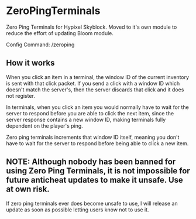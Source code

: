 # ZeroPingTerminals
Zero Ping Terminals for Hypixel Skyblock. Moved to it's own module to reduce the effort of updating Bloom module.

Config Command: /zeroping

## How it works
When you click an item in a terminal, the window ID of the current inventory is sent with that click packet. If you send a click with a window ID which doesn't match the server's, then the server discards that click and it does not register.

In terminals, when you click an item you would normally have to wait for the server to respond before you are able to click the next item, since the server response contains a new window ID, making terminals fully dependent on the player's ping. 

Zero ping terminals increments that window ID itself, meaning you don't have to wait for the server to respond before being able to click a new item.

## NOTE: Although nobody has been banned for using Zero Ping Terminals, it is not impossible for future anticheat updates to make it unsafe. Use at own risk.
If zero ping terminals ever does become unsafe to use, I will release an update as soon as possible letting users know not to use it.